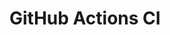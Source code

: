 # GitHub Actions CI
































































































































































































































































































































































































































































































